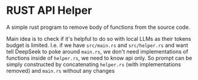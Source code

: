 # RUST API Helper

A simple rust program to remove body of functions from the source code.

Main idea is to check if it's helpful to do so with local LLMs as their tokens budget is limited.
I.e. if we have `src/main.rs` and `src/helper.rs` and want tell DeepSeek to poke around `main.rs`, 
we don't need implementations of functions inside of `helper.rs`, we need to know api only.
So prompt can be simply constructed by concatenating `helper.rs` (with implementations removed) and `main.rs` without any changes


